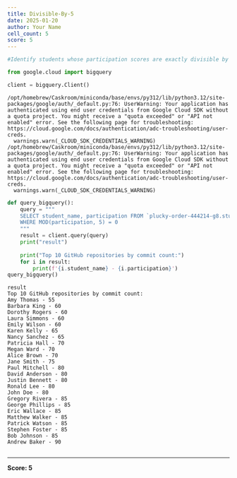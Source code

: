 ```yaml
---
title: Divisible-By-5
date: 2025-01-20
author: Your Name
cell_count: 5
score: 5
---
```


```python
#Identify students whose participation scores are exactly divisible by 5.
```


```python
from google.cloud import bigquery
```


```python
client = bigquery.Client()
```

    /opt/homebrew/Caskroom/miniconda/base/envs/py312/lib/python3.12/site-packages/google/auth/_default.py:76: UserWarning: Your application has authenticated using end user credentials from Google Cloud SDK without a quota project. You might receive a "quota exceeded" or "API not enabled" error. See the following page for troubleshooting: https://cloud.google.com/docs/authentication/adc-troubleshooting/user-creds. 
      warnings.warn(_CLOUD_SDK_CREDENTIALS_WARNING)
    /opt/homebrew/Caskroom/miniconda/base/envs/py312/lib/python3.12/site-packages/google/auth/_default.py:76: UserWarning: Your application has authenticated using end user credentials from Google Cloud SDK without a quota project. You might receive a "quota exceeded" or "API not enabled" error. See the following page for troubleshooting: https://cloud.google.com/docs/authentication/adc-troubleshooting/user-creds. 
      warnings.warn(_CLOUD_SDK_CREDENTIALS_WARNING)



```python
def query_bigquery():
    query = """
    SELECT student_name, participation FROM `plucky-order-444214-g8.student_data.student_data_madhuri` 
    WHERE MOD(participation, 5) = 0
    """
    result = client.query(query)
    print("result")
    
    print("Top 10 GitHub repositories by commit count:")
    for i in result:
        print(f'{i.student_name} - {i.participation}')
query_bigquery()
```

    result
    Top 10 GitHub repositories by commit count:
    Amy Thomas - 55
    Barbara King - 60
    Dorothy Rogers - 60
    Laura Simmons - 60
    Emily Wilson - 60
    Karen Kelly - 65
    Nancy Sanchez - 65
    Patricia Hall - 70
    Megan Ward - 70
    Alice Brown - 70
    Jane Smith - 75
    Paul Mitchell - 80
    David Anderson - 80
    Justin Bennett - 80
    Ronald Lee - 80
    John Doe - 80
    Gregory Rivera - 85
    George Phillips - 85
    Eric Wallace - 85
    Matthew Walker - 85
    Patrick Watson - 85
    Stephen Foster - 85
    Bob Johnson - 85
    Andrew Baker - 90



```python

```


---
**Score: 5**
